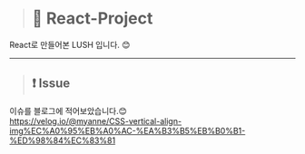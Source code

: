 ># 💎 React-Project<br/>
React로 만들어본 LUSH 입니다. 😊

---

>## ❗ Issue<br/>
이슈를 블로그에 적어보았습니다.😊<br/>
https://velog.io/@myanne/CSS-vertical-align-img%EC%A0%95%EB%A0%AC-%EA%B3%B5%EB%B0%B1-%ED%98%84%EC%83%81

